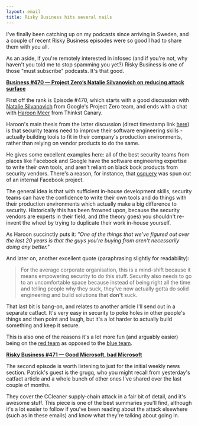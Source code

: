 ```yaml
---
layout: email
title: Risky Business hits several nails
---
```


I've finally been catching up on my podcasts since arriving in Sweden, and a couple of recent Risky Business episodes were so good I had to share them with you all.

As an aside, if you're remotely interested in infosec (and if you're not, why haven't you told me to stop spamming you yet?) Risky Business is one of those "must subscribe" podcasts. It's that good.

[**Business #470 — Project Zero’s Natalie Silvanovich on reducing attack surface**](https://overcast.fm/+IyHL5-3Q/)

First off the rank is Episode #470, which starts with a good discussion with [Natalie Silvanovich](https://twitter.com/natashenka) from Google's Project Zero team, and ends with a chat with [Haroon Meer](https://twitter.com/haroonmeer) from Thinkst Canary.

Haroon's main thesis from the latter discussion (direct timestamp link [here](https://overcast.fm/+IyHL5-3Q/45:00)) is that security teams need to improve their software engineering skills - actually building tools to fit in their company's production environments, rather than relying on vendor products to do the same. 

He gives some excellent examples here: all of the best security teams from places like Facebook and Google have the software engineering expertise to write their own tools, and aren't reliant on black bock products from security vendors. There's a reason, for instance, that [osquery](https://osquery.io/) was spun out of an internal Facebook project.

The general idea is that with sufficient in-house development skills, security teams can have the confidence to write their own tools and do things with their production environments which actually make a big difference to security. Historically this has been frowned upon, because the security vendors are experts in their field, and (the theory goes) you shouldn't re-invent the wheel by trying to duplicate their work in-house yourself.

As Haroon succinctly puts it: *"One of the things that we've figured out over the last 20 years is that the guys you're buying from aren't necessarily doing any better."*

And later on, another excellent quote (paraphrasing slightly for readability):

>For the average corporate organisation, this is a mind-shift because it means empowering security to do this stuff. Security also needs to go to an uncomfortable space because instead of being right all the time and telling people why they suck, they've now actually gotta do solid engineering and build solutions that **don't** suck.

That last bit is bang-on, and relates to another article I'll send out in a separate catfact. It's very easy in security to poke holes in other people's things and then point and laugh, but it's a lot harder to actually build something and keep it secure. 

This is also one of the reasons it's a lot more fun (and arguably easier) being on the [red team](https://en.wikipedia.org/wiki/Red_team) as opposed to the [blue team](https://en.wikipedia.org/wiki/Blue_team_(computer_security)).

[**Risky Business #471 — Good Microsoft, bad Microsoft**](https://overcast.fm/+IyG8NiDg)

The second episode is worth listening to just for the initial weekly news section. Patrick's guest is the grugq, who you might recall from yesterday's catfact article and a whole bunch of other ones I've shared over the last couple of months.

They cover the CCleaner supply-chain attack in a fair bit of detail, and it's awesome stuff. This piece is one of the best summaries you'll find, although it's a lot easier to follow if you've been reading about the attack elsewhere (such as in these emails) and know what they're talking about going in.
